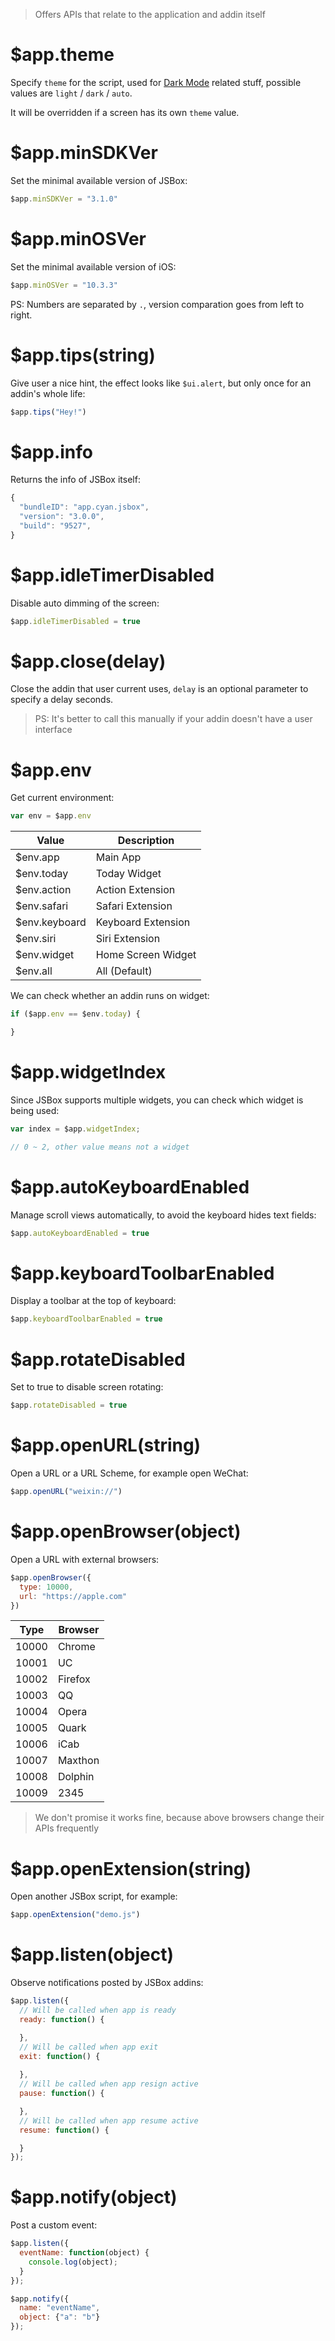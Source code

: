 > Offers APIs that relate to the application and addin itself

# $app.theme

Specify `theme` for the script, used for [Dark Mode](en/uikit/dark-mode.md) related stuff, possible values are `light` / `dark` / `auto`.

It will be overridden if a screen has its own `theme` value.

# $app.minSDKVer

Set the minimal available version of JSBox:

```js
$app.minSDKVer = "3.1.0"
```

# $app.minOSVer

Set the minimal available version of iOS:

```js
$app.minOSVer = "10.3.3"
```

PS: Numbers are separated by `.`, version comparation goes from left to right.

# $app.tips(string)

Give user a nice hint, the effect looks like `$ui.alert`, but only once for an addin's whole life:

```js
$app.tips("Hey!")
```

# $app.info

Returns the info of JSBox itself:

```js
{
  "bundleID": "app.cyan.jsbox",
  "version": "3.0.0",
  "build": "9527",
}
```

# $app.idleTimerDisabled

Disable auto dimming of the screen:

```js
$app.idleTimerDisabled = true
```

# $app.close(delay)

Close the addin that user current uses, `delay` is an optional parameter to specify a delay seconds.

> PS: It's better to call this manually if your addin doesn't have a user interface

# $app.env

Get current environment:

```js
var env = $app.env
```

Value | Description
---|---
$env.app | Main App
$env.today | Today Widget
$env.action | Action Extension
$env.safari | Safari Extension
$env.keyboard | Keyboard Extension
$env.siri | Siri Extension
$env.widget | Home Screen Widget
$env.all | All (Default)

We can check whether an addin runs on widget:

```js
if ($app.env == $env.today) {

}
```

# $app.widgetIndex

Since JSBox supports multiple widgets, you can check which widget is being used:

```js
var index = $app.widgetIndex;

// 0 ~ 2, other value means not a widget
```

# $app.autoKeyboardEnabled

Manage scroll views automatically, to avoid the keyboard hides text fields:

```js
$app.autoKeyboardEnabled = true
```

# $app.keyboardToolbarEnabled

Display a toolbar at the top of keyboard:

```js
$app.keyboardToolbarEnabled = true
```

# $app.rotateDisabled

Set to true to disable screen rotating:

```js
$app.rotateDisabled = true
```

# $app.openURL(string)

Open a URL or a URL Scheme, for example open WeChat:

```js
$app.openURL("weixin://")
```

# $app.openBrowser(object)

Open a URL with external browsers:

```js
$app.openBrowser({
  type: 10000,
  url: "https://apple.com"
})
```

Type | Browser
---|---
10000 | Chrome
10001 | UC
10002 | Firefox
10003 | QQ
10004 | Opera
10005 | Quark
10006 | iCab
10007 | Maxthon
10008 | Dolphin
10009 | 2345

> We don't promise it works fine, because above browsers change their APIs frequently

# $app.openExtension(string)

Open another JSBox script, for example:

```js
$app.openExtension("demo.js")
```

# $app.listen(object)

Observe notifications posted by JSBox addins:

```js
$app.listen({
  // Will be called when app is ready
  ready: function() {

  },
  // Will be called when app exit
  exit: function() {
    
  },
  // Will be called when app resign active
  pause: function() {

  },
  // Will be called when app resume active
  resume: function() {

  }
});
```

# $app.notify(object)

Post a custom event:

```js
$app.listen({
  eventName: function(object) {
    console.log(object);
  }
});

$app.notify({
  name: "eventName",
  object: {"a": "b"}
});
```